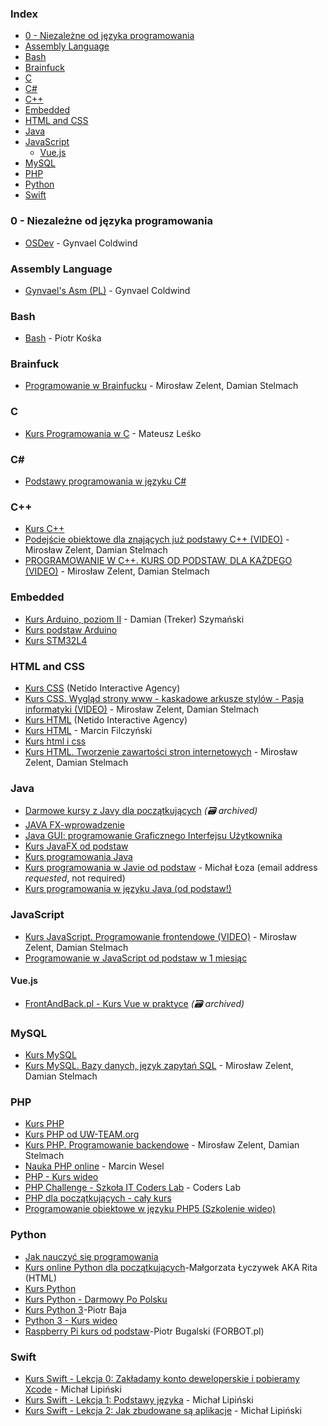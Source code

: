 ### Index

* [0 - Niezależne od języka programowania](#0---niezale%C5%BCne-od-j%C4%99zyka-programowania)
* [Assembly Language](#assembly-language)
* [Bash](#bash)
* [Brainfuck](#brainfuck)
* [C](#c)
* [C#](#csharp)
* [C++](#cpp)
* [Embedded](#embedded)
* [HTML and CSS](#html-and-css)
* [Java](#java)
* [JavaScript](#javascript)
    * [Vue.js](#vuejs)
* [MySQL](#mysql)
* [PHP](#php)
* [Python](#python)
* [Swift](#swift)


### 0 - Niezależne od języka programowania

* [OSDev](https://www.youtube.com/playlist?list=PLGhEqiD7wAd5D-fe-Qz027_1yAH3rFMYF) - Gynvael Coldwind


### Assembly Language

* [Gynvael's Asm (PL)](https://www.youtube.com/playlist?list=PL7CA8FE35B665D4DD) - Gynvael Coldwind


### Bash

* [Bash](https://www.youtube.com/playlist?list=PLb5zx7G9W1ZHB8GykWfqKAwXdKRSYWKW5) - Piotr Kośka


### Brainfuck

* [Programowanie w Brainfucku](https://www.youtube.com/watch?v=dzFgY4JsZe8) - Mirosław Zelent, Damian Stelmach


### C

* [Kurs Programowania w C](https://www.youtube.com/playlist?list=PLgeFsJ0yZyikV_e8YDl5rixXu-H6wFIIZ) - Mateusz Leśko


### <a id="csharp"></a>C\#

* [Podstawy programowania w języku C#](https://www.youtube.com/playlist?list=PLk5dbESAmUZh1cLITav0ZmDEqRujsPa93)


### <a id="cpp"></a>C++

* [Kurs C++](https://www.youtube.com/playlist?list=PLE84826ABF088F7E8)
* [Podejście obiektowe dla znających już podstawy C++ (VIDEO)](https://www.youtube.com/playlist?list=PLOYHgt8dIdozvOVheSRb_qPVU-4ZJA7uB) - Mirosław Zelent, Damian Stelmach
* [PROGRAMOWANIE W C++. KURS OD PODSTAW, DLA KAŻDEGO (VIDEO)](https://www.youtube.com/playlist?list=PLOYHgt8dIdoxx0Y5wzs7CFpmBzb40PaDo) - Mirosław Zelent, Damian Stelmach


### Embedded

* [Kurs Arduino, poziom II](https://www.forbot.pl/blog/kurs-arduino-ii-wstep-spis-tresci-id15494) - Damian (Treker) Szymański
* [Kurs podstaw Arduino](https://www.forbot.pl/blog/kurs-arduino-podstawy-programowania-spis-tresci-kursu-id5290)
* [Kurs STM32L4](https://www.forbot.pl/blog/kurs-stm32-l4-wstep-spis-tresci-dla-kogo-jest-ten-kurs-id48575)


### HTML and CSS

* [Kurs CSS](http://www.kurshtmlcss.pl/kurs-css) (Netido Interactive Agency)
* [Kurs CSS. Wygląd strony www - kaskadowe arkusze stylów - Pasja informatyki (VIDEO)](https://www.youtube.com/playlist?list=PLOYHgt8dIdow6b2Qm3aTJbKT2BPo5iybv) - Mirosław Zelent, Damian Stelmach
* [Kurs HTML](http://www.kurshtmlcss.pl/kurs-html) (Netido Interactive Agency)
* [Kurs HTML](https://www.youtube.com/playlist?list=PLpwxuvBp359NntV2cLO5LaH6tmd6efmHH) - Marcin Filczyński
* [Kurs html i css](https://www.youtube.com/playlist?list=PLs8Otihb6zvfosmWesJ_lkJS_HzL58gSS)
* [Kurs HTML. Tworzenie zawartości stron internetowych](https://www.youtube.com/playlist?list=PLOYHgt8dIdox9Qq3X9iAdSVekS_5Vcp5r) - Mirosław Zelent, Damian Stelmach


### Java

* [Darmowe kursy z Javy dla początkujących](https://web.archive.org/web/20220326010054/http://programowaniejava.pl/edukacja/darmowe-szkolenia.html) *(:card_file_box: archived)*
* [JAVA FX-wprowadzenie](https://www.youtube.com/playlist?list=PL-ikpm9wGd1HkA9PvGTYWZHtO-Xq_i_Mw)
* [Java GUI: programowanie Graficznego Interfejsu Użytkownika](https://www.youtube.com/playlist?list=PL3298E3EB8CFDE9BA)
* [Kurs JavaFX od podstaw](https://www.youtube.com/playlist?list=PLpzwMkmxJDUwQuQR7Rezut5UE_8UGDxkU)
* [Kurs programowania Java](https://www.youtube.com/playlist?list=PLED70A92187B1406A)
* [Kurs programowania w Javie od podstaw](https://programovanie.pl) - Michał Łoza (email address *requested*, not required)
* [Kurs programowania w języku Java (od podstaw!)](https://www.youtube.com/playlist?list=PLTs20Q-BTEMMJHb4GWFT34PAWxYyzndIY)


### JavaScript

* [Kurs JavaScript. Programowanie frontendowe (VIDEO)](https://www.youtube.com/playlist?list=PLOYHgt8dIdoxTUYuHS9ZYNlcJq5R3jBsC) - Mirosław Zelent, Damian Stelmach
* [Programowanie w JavaScript od podstaw w 1 miesiąc](https://www.youtube.com/playlist?list=PLTs20Q-BTEMPRSzhrlAuu7yus1BuOLVrS)


#### Vue.js

* [FrontAndBack.pl - Kurs Vue w praktyce](https://web.archive.org/web/20221004101108/https://frontandback.pl/tags/kurs-vue-w-praktyce/) *(:card_file_box: archived)*


### MySQL

* [Kurs MySQL](https://www.youtube.com/playlist?list=PL748D0ACBEC371708)
* [Kurs MySQL. Bazy danych, język zapytań SQL](https://www.youtube.com/playlist?list=PLOYHgt8dIdoymv-Wzvs8M-OsKFD31VTVZ) - Mirosław Zelent, Damian Stelmach


### PHP

* [Kurs PHP](https://www.youtube.com/playlist?list=PLD54FE15FA250C6C0)
* [Kurs PHP od UW-TEAM.org](https://www.youtube.com/playlist?list=PLE974A9BEF34A967A)
* [Kurs PHP. Programowanie backendowe](https://www.youtube.com/playlist?list=PLOYHgt8dIdox81dbm1JWXQbm2geG1V2uh) - Mirosław Zelent, Damian Stelmach
* [Nauka PHP online](https://kursphp.com/nauka-php-online) - Marcin Wesel
* [PHP - Kurs wideo](https://www.youtube.com/playlist?list=PLbOPmSDkHx2qfl91W8DFF3jhgjhWv6fkm)
* [PHP Challenge - Szkoła IT Coders Lab](https://coderslab.pl/pl/php-challenge/wstep) - Coders Lab
* [PHP dla początkujących - cały kurs](https://www.youtube.com/playlist?list=PL3pH4hKPTCS2XfwSI1VTRvP8xNtzY3gpi)
* [Programowanie obiektowe w języku PHP5 (Szkolenie wideo)](https://www.youtube.com/playlist?list=PL_nu3rOfoPo4HIKGae-kSrJL-ebG7vyQ6)


### Python

* [Jak nauczyć się programowania](https://www.youtube.com/watch?v=eB3r2NQwNi4&t=5300s)
* [Kurs online Python dla początkujących](https://www.flynerd.pl/tag/python-kurs)-Małgorzata Łyczywek AKA Rita (HTML)
* [Kurs Python](https://www.youtube.com/playlist?list=PL3yDCQ6GKeEyBOF0gZyBvihDv6n0GNsdm)
* [Kurs Python - Darmowy Po Polsku](https://www.youtube.com/playlist?list=PL_dDQ_G9rdI6dQsDkwqSQyAeXY3uUrWzp)
* [Kurs Python 3](https://www.youtube.com/playlist?list=PLdBHMlEKo8UcOaykMssI1_X6ui0tzTNoH)-Piotr Baja
* [Python 3 - Kurs wideo](https://www.youtube.com/playlist?list=PLbOPmSDkHx2pCboufcEKkinpUuramshmr)
* [Raspberry Pi kurs od podstaw](https://forbot.pl/blog/kurs-raspberry-pi-od-podstaw-wstep-spis-tresci-id23139)-Piotr Bugalski (FORBOT.pl)



### Swift

* [Kurs Swift - Lekcja 0: Zakładamy konto deweloperskie i pobieramy Xcode](https://myapple.pl/posts/8599-kurs-swift-lekcja-0-zakladamy-konto-deweloperskie-i-pobieramy-xcode) - Michał Lipiński
* [Kurs Swift - Lekcja 1: Podstawy języka](https://myapple.pl/posts/8600-kurs-swift-lekcja-1-podstawy-jezyka) - Michał Lipiński
* [Kurs Swift - Lekcja 2: Jak zbudowane są aplikacje](https://myapple.pl/posts/8601-kurs-swift-lekcja-2-jak-zbudowane-sa-aplikacje) - Michał Lipiński
